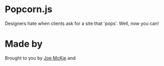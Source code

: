 Popcorn.js
==========

Designers hate when clients ask for a site that 'pops'. Well, now you can!

Made by
=======

Brought to you by [Joe McKie](http://joemck.ie/) and 

